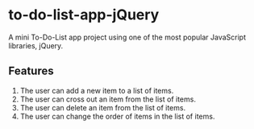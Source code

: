 # to-do-list-app-jQuery
A mini To-Do-List app project using one of the most popular JavaScript libraries, jQuery.

## Features

1. The user can add a new item to a list of items.
2. The user can cross out an item from the list of items.
3. The user can delete an item from the list of items.
4. The user can change the order of items in the list of items.
